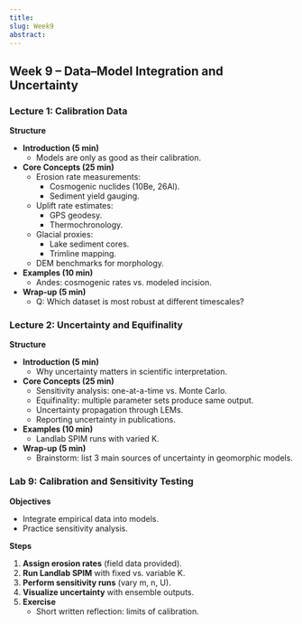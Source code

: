 ```yaml
---
title: 
slug: Week9
abstract:
---
```

## Week 9 – Data–Model Integration and Uncertainty

### Lecture 1: Calibration Data
**Structure**
- **Introduction (5 min)**
  - Models are only as good as their calibration.
- **Core Concepts (25 min)**
  - Erosion rate measurements:
    - Cosmogenic nuclides (10Be, 26Al).
    - Sediment yield gauging.
  - Uplift rate estimates:
    - GPS geodesy.
    - Thermochronology.
  - Glacial proxies:
    - Lake sediment cores.
    - Trimline mapping.
  - DEM benchmarks for morphology.
- **Examples (10 min)**
  - Andes: cosmogenic rates vs. modeled incision.
- **Wrap-up (5 min)**
  - Q: Which dataset is most robust at different timescales?

### Lecture 2: Uncertainty and Equifinality
**Structure**
- **Introduction (5 min)**
  - Why uncertainty matters in scientific interpretation.
- **Core Concepts (25 min)**
  - Sensitivity analysis: one-at-a-time vs. Monte Carlo.
  - Equifinality: multiple parameter sets produce same output.
  - Uncertainty propagation through LEMs.
  - Reporting uncertainty in publications.
- **Examples (10 min)**
  - Landlab SPIM runs with varied K.
- **Wrap-up (5 min)**
  - Brainstorm: list 3 main sources of uncertainty in geomorphic models.

### Lab 9: Calibration and Sensitivity Testing
**Objectives**
- Integrate empirical data into models.
- Practice sensitivity analysis.

**Steps**
1. **Assign erosion rates** (field data provided).
2. **Run Landlab SPIM** with fixed vs. variable K.
3. **Perform sensitivity runs** (vary m, n, U).
4. **Visualize uncertainty** with ensemble outputs.
5. **Exercise**
   - Short written reflection: limits of calibration.